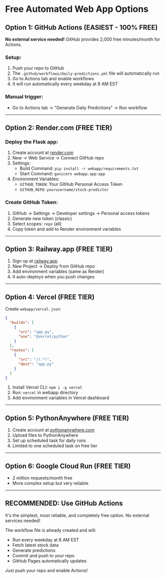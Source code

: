 # Free Automated Web App Options

## Option 1: GitHub Actions (EASIEST - 100% FREE)
**No external service needed!** GitHub provides 2,000 free minutes/month for Actions.

### Setup:
1. Push your repo to GitHub
2. The `.github/workflows/daily-predictions.yml` file will automatically run
3. Go to Actions tab and enable workflows
4. It will run automatically every weekday at 8 AM EST

### Manual trigger:
- Go to Actions tab → "Generate Daily Predictions" → Run workflow

---

## Option 2: Render.com (FREE TIER)

### Deploy the Flask app:
1. Create account at [render.com](https://render.com)
2. New → Web Service → Connect GitHub repo
3. Settings:
   - Build Command: `pip install -r webapp/requirements.txt`
   - Start Command: `gunicorn webapp.app:app`
4. Environment Variables:
   - `GITHUB_TOKEN`: Your GitHub Personal Access Token
   - `GITHUB_REPO`: `yourusername/stock-predictor`

### Create GitHub Token:
1. GitHub → Settings → Developer settings → Personal access tokens
2. Generate new token (classic)
3. Select scopes: `repo` (all)
4. Copy token and add to Render environment variables

---

## Option 3: Railway.app (FREE TIER)

1. Sign up at [railway.app](https://railway.app)
2. New Project → Deploy from GitHub repo
3. Add environment variables (same as Render)
4. It auto-deploys when you push changes

---

## Option 4: Vercel (FREE TIER)

Create `webapp/vercel.json`:
```json
{
  "builds": [
    {
      "src": "app.py",
      "use": "@vercel/python"
    }
  ],
  "routes": [
    {
      "src": "/(.*)",
      "dest": "app.py"
    }
  ]
}
```

1. Install Vercel CLI: `npm i -g vercel`
2. Run: `vercel` in webapp directory
3. Add environment variables in Vercel dashboard

---

## Option 5: PythonAnywhere (FREE TIER)

1. Create account at [pythonanywhere.com](https://www.pythonanywhere.com)
2. Upload files to PythonAnywhere
3. Set up scheduled task for daily runs
4. Limited to one scheduled task on free tier

---

## Option 6: Google Cloud Run (FREE TIER)
- 2 million requests/month free
- More complex setup but very reliable

---

## RECOMMENDED: Use GitHub Actions

It's the simplest, most reliable, and completely free option. No external services needed!

The workflow file is already created and will:
- Run every weekday at 8 AM EST
- Fetch latest stock data
- Generate predictions
- Commit and push to your repo
- GitHub Pages automatically updates

Just push your repo and enable Actions!